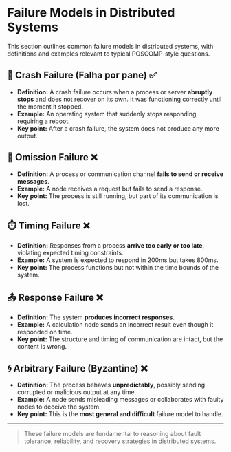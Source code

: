 <!-- File: distributed_systems/failure_models.md -->

# Failure Models in Distributed Systems

This section outlines common failure models in distributed systems, with definitions and examples relevant to typical POSCOMP-style questions.

## 🔧 Crash Failure (Falha por pane) ✅

- **Definition:** A crash failure occurs when a process or server **abruptly stops** and does not recover on its own. It was functioning correctly until the moment it stopped.
- **Example:** An operating system that suddenly stops responding, requiring a reboot.
- **Key point:** After a crash failure, the system does not produce any more output.

## 🚫 Omission Failure ❌

- **Definition:** A process or communication channel **fails to send or receive messages**.
- **Example:** A node receives a request but fails to send a response.
- **Key point:** The process is still running, but part of its communication is lost.

## ⏱️ Timing Failure ❌

- **Definition:** Responses from a process **arrive too early or too late**, violating expected timing constraints.
- **Example:** A system is expected to respond in 200ms but takes 800ms.
- **Key point:** The process functions but not within the time bounds of the system.

## 📤 Response Failure ❌

- **Definition:** The system **produces incorrect responses**.
- **Example:** A calculation node sends an incorrect result even though it responded on time.
- **Key point:** The structure and timing of communication are intact, but the content is wrong.

## 🌀 Arbitrary Failure (Byzantine) ❌

- **Definition:** The process behaves **unpredictably**, possibly sending corrupted or malicious output at any time.
- **Example:** A node sends misleading messages or collaborates with faulty nodes to deceive the system.
- **Key point:** This is the **most general and difficult** failure model to handle.

---

> These failure models are fundamental to reasoning about fault tolerance, reliability, and recovery strategies in distributed systems.

